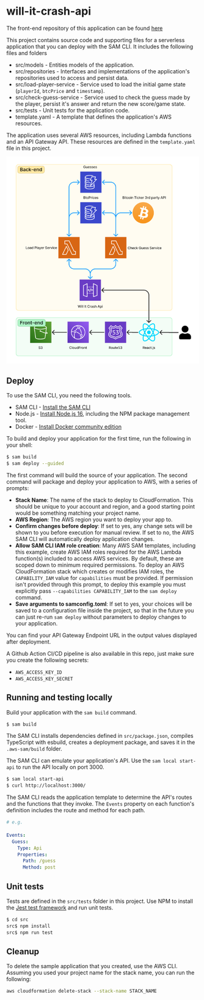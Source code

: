 # will-it-crash-api

The front-end repository of this application can be found [here](https://github.com/mdnm/will-it-crash)

This project contains source code and supporting files for a serverless application that you can deploy with the SAM CLI. It includes the following files and folders

- src/models - Entities models of the application.
- src/repositories - Interfaces and implementations of the application's repositories used to access and persist data.
- src/load-player-service - Service used to load the initial game state (`playerId`, `btcPrice` and `timestamp`).
- src/check-guess-service - Service used to check the guess made by the player, persist it's answer and return the new score/game state.
- src/tests - Unit tests for the application code.
- template.yaml - A template that defines the application's AWS resources.

The application uses several AWS resources, including Lambda functions and an API Gateway API. These resources are defined in the `template.yaml` file in this project.

![aws-architecture](./readme-assets/aws-architecture.png)

## Deploy

To use the SAM CLI, you need the following tools.

- SAM CLI - [Install the SAM CLI](https://docs.aws.amazon.com/serverless-application-model/latest/developerguide/serverless-sam-cli-install.html)
- Node.js - [Install Node.js 16](https://nodejs.org/en/), including the NPM package management tool.
- Docker - [Install Docker community edition](https://hub.docker.com/search/?type=edition&offering=community)

To build and deploy your application for the first time, run the following in your shell:

```bash
$ sam build
$ sam deploy --guided
```

The first command will build the source of your application. The second command will package and deploy your application to AWS, with a series of prompts:

- **Stack Name**: The name of the stack to deploy to CloudFormation. This should be unique to your account and region, and a good starting point would be something matching your project name.
- **AWS Region**: The AWS region you want to deploy your app to.
- **Confirm changes before deploy**: If set to yes, any change sets will be shown to you before execution for manual review. If set to no, the AWS SAM CLI will automatically deploy application changes.
- **Allow SAM CLI IAM role creation**: Many AWS SAM templates, including this example, create AWS IAM roles required for the AWS Lambda function(s) included to access AWS services. By default, these are scoped down to minimum required permissions. To deploy an AWS CloudFormation stack which creates or modifies IAM roles, the `CAPABILITY_IAM` value for `capabilities` must be provided. If permission isn't provided through this prompt, to deploy this example you must explicitly pass `--capabilities CAPABILITY_IAM` to the `sam deploy` command.
- **Save arguments to samconfig.toml**: If set to yes, your choices will be saved to a configuration file inside the project, so that in the future you can just re-run `sam deploy` without parameters to deploy changes to your application.

You can find your API Gateway Endpoint URL in the output values displayed after deployment.

A Github Action CI/CD pipeline is also available in this repo, just make sure you create the following secrets:

- `AWS_ACCESS_KEY_ID`
- `AWS_ACCESS_KEY_SECRET`

## Running and testing locally

Build your application with the `sam build` command.

```bash
$ sam build
```

The SAM CLI installs dependencies defined in `src/package.json`, compiles TypeScript with esbuild, creates a deployment package, and saves it in the `.aws-sam/build` folder.

The SAM CLI can emulate your application's API. Use the `sam local start-api` to run the API locally on port 3000.

```bash
$ sam local start-api
$ curl http://localhost:3000/
```

The SAM CLI reads the application template to determine the API's routes and the functions that they invoke. The `Events` property on each function's definition includes the route and method for each path.

```yaml
# e.g.

Events:
  Guess:
    Type: Api
    Properties:
      Path: /guess
      Method: post
```

## Unit tests

Tests are defined in the `src/tests` folder in this project. Use NPM to install the [Jest test framework](https://jestjs.io/) and run unit tests.

```bash
$ cd src
src$ npm install
src$ npm run test
```

## Cleanup

To delete the sample application that you created, use the AWS CLI. Assuming you used your project name for the stack name, you can run the following:

```bash
aws cloudformation delete-stack --stack-name STACK_NAME
```

